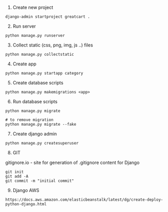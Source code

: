 
1. Create new project

```
django-admin startproject greatcart .
```

2. Run server

```
python manage.py runserver
```

3. Collect static (css, png, img, js ..) files

```
python manage.py collectstatic
```

4. Create app

```
python manage.py startapp category
```

5. Create database scripts

```
python manage.py makemigrations <app>
```

6. Run database scripts

```
python manage.py migrate

# to remove migration
python manage.py migrate --fake
```

7. Create django admin

```
python manage.py createsuperuser
```

8. GIT

gitignore.io - site for generation of .gitignore content for Django
```
git init
git add -A 
git commit -m "initial commit" 
```

9. Django AWS

```
https://docs.aws.amazon.com/elasticbeanstalk/latest/dg/create-deploy-python-django.html
```